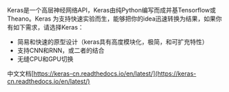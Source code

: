Keras是一个高层神经网络API，Keras由纯Python编写而成并基Tensorflow或Theano。Keras 为支持快速实验而生，能够把你的idea迅速转换为结果，如果你有如下需求，请选择Keras：

- 简易和快速的原型设计（keras具有高度模块化，极简，和可扩充特性）
- 支持CNN和RNN，或二者的结合
- 无缝CPU和GPU切换

中文文档[https://keras-cn.readthedocs.io/en/latest/](https://keras-cn.readthedocs.io/en/latest/)

